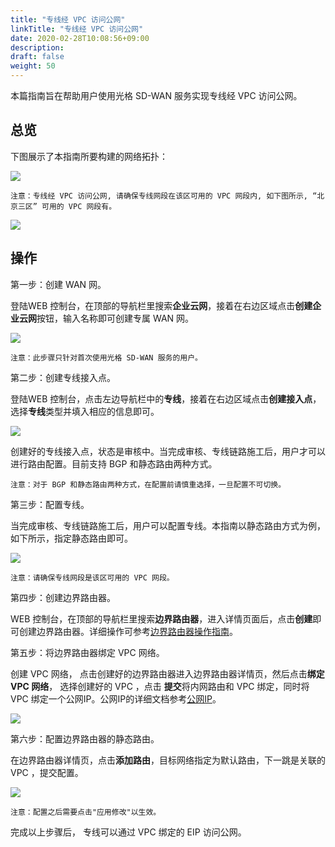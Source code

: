 ```yaml
---
title: "专线经 VPC 访问公网"
linkTitle: "专线经 VPC 访问公网"
date: 2020-02-28T10:08:56+09:00
description:
draft: false
weight: 50
---
```



本篇指南旨在帮助用户使用光格 SD-WAN 服务实现专线经 VPC 访问公网。 

## 总览

下图展示了本指南所要构建的网络拓扑：

![](../../_images/line_connect_eip_topology.jpg)

    注意：专线经 VPC 访问公网, 请确保专线网段在该区可用的 VPC 网段内, 如下图所示, “北京三区” 可用的 VPC 网段有。

![](../../_images/intranet_router_vpc2.png)

## 操作

第一步：创建 WAN 网。


登陆WEB 控制台，在顶部的导航栏里搜索**企业云网**，接着在右边区域点击**创建企业云网**按钮，输入名称即可创建专属 WAN 网。

![](../../_images/create_wan_net.png)

    注意：此步骤只针对首次使用光格 SD-WAN 服务的用户。

第二步：创建专线接入点。


登陆WEB 控制台，点击左边导航栏中的**专线**，接着在右边区域点击**创建接入点**，选择**专线**类型并填入相应的信息即可。

![](../../_images/create_wan_line.png)

创建好的专线接入点，状态是审核中。当完成审核、专线链路施工后，用户才可以进行路由配置。目前支持 BGP 和静态路由两种方式。

    注意：对于 BGP 和静态路由两种方式，在配置前请慎重选择，一旦配置不可切换。

第三步：配置专线。


当完成审核、专线链路施工后，用户可以配置专线。本指南以静态路由方式为例，如下所示，指定静态路由即可。

![](../../_images/config_wan_line_route.png) 

    注意：请确保专线网段是该区可用的 VPC 网段。

第四步：创建边界路由器。


WEB 控制台，在顶部的导航栏里搜索**边界路由器**，进入详情页面后，点击**创建**即可创建边界路由器。详细操作可参考[边界路由器操作指南](../../../../../network/border_router/manual/border_user_guide)。

第五步：将边界路由器绑定 VPC 网络。


创建 VPC 网络， 点击创建好的边界路由器进入边界路由器详情页，然后点击**绑定 VPC 网络**， 选择创建好的 VPC ，点击 **提交**将内网路由和 VPC 绑定，同时将 VPC 绑定一个公网IP。公网IP的详细文档参考[公网IP](../../../../../network/eip)。

![](../../_images/intranet_router_vpc_detail.png)

第六步：配置边界路由器的静态路由。


在边界路由器详情页，点击**添加路由**，目标网络指定为默认路由，下一跳是关联的 VPC ，提交配置。

![](../../_images/intranet_router_static_route2.png)

    注意：配置之后需要点击"应用修改"以生效。

完成以上步骤后， 专线可以通过 VPC 绑定的 EIP 访问公网。

